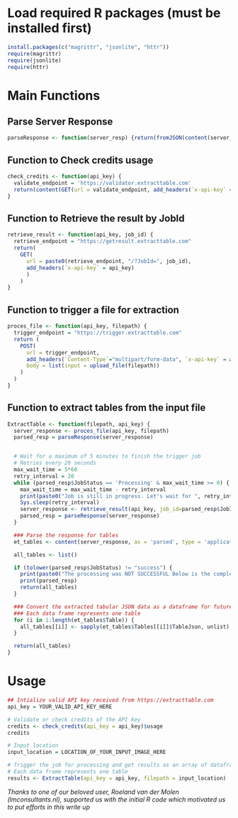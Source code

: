 # Load required R packages (must be installed first)
```r
install.packages(c("magrittr", "jsonlite", "httr"))
require(magrittr)
require(jsonlite)
require(httr)
```


# Main Functions

## Parse Server Response
```r
parseResponse <- function(server_resp) {return(fromJSON(content(server_resp, "text", encoding="UTF-8")))}
```

## Function to Check credits usage
```r
check_credits <- function(api_key) {
  validate_endpoint = 'https://validator.extracttable.com'
  return(content(GET(url = validate_endpoint, add_headers(`x-api-key` = api_key)), as = 'parsed', type = 'application/json'))
}
```

## Function to Retrieve the result by JobId
```r
retrieve_result <- function(api_key, job_id) {
  retrieve_endpoint = "https://getresult.extracttable.com"
  return(
    GET(
      url = paste0(retrieve_endpoint, "/?JobId=", job_id),
      add_headers(`x-api-key` = api_key)
      )
    )
}
```

## Function to trigger a file for extraction
```r
proces_file <- function(api_key, filepath) {
  trigger_endpoint = "https://trigger.extracttable.com"
  return (
    POST(
      url = trigger_endpoint,
      add_headers(`Content-Type`="multipart/form-data", `x-api-key` = api_key),
      body = list(input = upload_file(filepath))
    )
  )
}
```

## Function to extract tables from the input file
```r
ExtractTable <- function(filepath, api_key) {
  server_response <- proces_file(api_key, filepath)
  parsed_resp = parseResponse(server_response)


  # Wait for a maximum of 5 minutes to finish the trigger job
  # Retries every 20 seconds
  max_wait_time = 5*60
  retry_interval = 20
  while (parsed_resp$JobStatus == 'Processing' & max_wait_time >= 0) {
    max_wait_time = max_wait_time - retry_interval
    print(paste0("Job is still in progress. Let's wait for ", retry_interval, " seconds"))
    Sys.sleep(retry_interval)
    server_response <- retrieve_result(api_key, job_id=parsed_resp$JobId)
    parsed_resp = parseResponse(server_response)
  }

  ### Parse the response for tables
  et_tables <- content(server_response, as = 'parsed', type = 'application/json')

  all_tables <- list()

  if (tolower(parsed_resp$JobStatus) != "success") {
    print(paste0("The processing was NOT SUCCESSFUL Below is the complete response from the server"))
    print(parsed_resp)
    return(all_tables)
  }

  ### Convert the extracted tabular JSON data as a dataframe for future use
  ### Each data frame represents one table
  for (i in 1:length(et_tables$Table)) {
    all_tables[[i]] <- sapply(et_tables$Tables[[i]]$TableJson, unlist) %>% t() %>% as.data.frame()
  }

  return(all_tables)
}
```


# Usage
```r
## Intialize valid API key received from https://extracttable.com
api_key = YOUR_VALID_API_KEY_HERE

# Validate or check credits of the API key
credits <- check_credits(api_key = api_key)$usage
credits

# Input location
input_location = LOCATION_OF_YOUR_INPUT_IMAGE_HERE

# Trigger the job for processing and get results as an array of dataframes
# Each data frame represents one table
results <- ExtractTable(api_key = api_key, filepath = input_location)
```

*Thanks to one of our beloved user, Roeland van der Molen (lmconsultants.nl), supported us with the initial R code which motivated us to put efforts in this write up*
